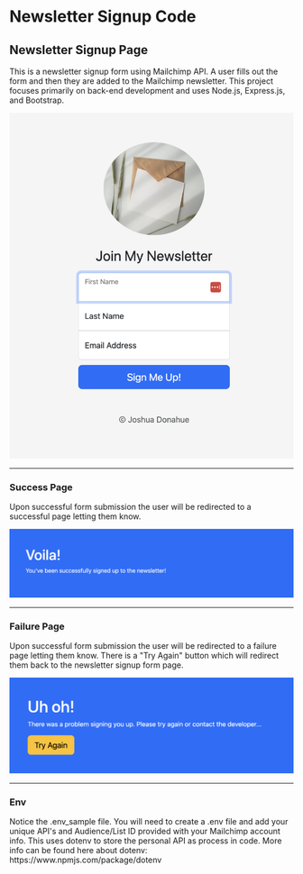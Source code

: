 <h1>Newsletter Signup Code</h1>

<h2>Newsletter Signup Page</h2>

<p>
  This is a newsletter signup form using Mailchimp API. A user fills out the form and then they are added to the Mailchimp newsletter. This project focuses primarily on back-end development and uses Node.js, Express.js, and Bootstrap.
</p>

<p>
  <img src="public/images/newsletter-signup-1.png">
</p>

---

<h3>Success Page</h3>
<p>
  Upon successful form submission the user will be redirected to a successful page letting them know.
</p>

<p>
  <img src="public/images/newsletter-signup-2.png">
</p>

---

<h3>Failure Page</h3>
<p>
  Upon successful form submission the user will be redirected to a failure page letting them know. There is a "Try Again" button which will redirect them back to the newsletter signup form page.
</p>

<p>
  <img src="public/images/newsletter-signup-3.png">
</p>

---

<h3>Env</h3>

<p>
  Notice the .env_sample file. You will need to create a .env file and add your unique API's and Audience/List ID provided with your Mailchimp account info. This uses dotenv to store the personal API as process in code. More info can be found here about dotenv: https://www.npmjs.com/package/dotenv
</p>